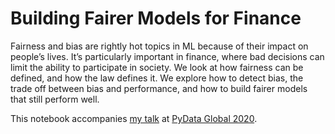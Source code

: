 # Building Fairer Models for Finance

Fairness and bias are rightly hot topics in ML because of their impact on people’s lives. It’s particularly important in finance, where bad decisions can limit the ability to participate in society. We look at how fairness can be defined, and how the law defines it. We explore how to detect bias, the trade off between bias and performance, and how to build fairer models that still perform well.

This notebook accompanies [my talk](https://global.pydata.org/talks/233) at [PyData Global 2020](https://global.pydata.org/).
